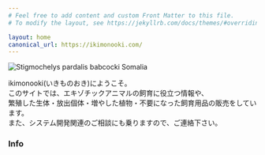 ```yaml
---
# Feel free to add content and custom Front Matter to this file.
# To modify the layout, see https://jekyllrb.com/docs/themes/#overriding-theme-defaults

layout: home
canonical_url: https://ikimonooki.com/
---
```


![Stigmochelys pardalis babcocki Somalia]({{site.baseurl}}/assets/img/top.jpeg)

ikimonooki(いきものおき)にようこそ。  
このサイトでは、エキゾチックアニマルの飼育に役立つ情報や、  
繁殖した生体・放出個体・増やした植物・不要になった飼育用品の販売をしています。  
また、システム開発関連のご相談にも乗りますので、ご連絡下さい。

### Info
